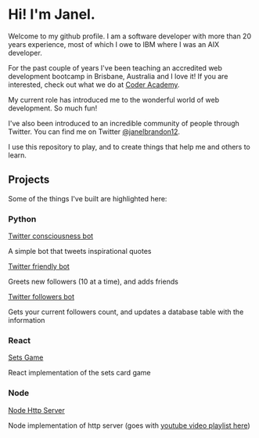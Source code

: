 # Hi! I'm Janel.

Welcome to my github profile. I am a software developer with more than 20 years experience, most of which I owe to IBM where I was an AIX developer.

For the past couple of years I've been teaching an accredited web development bootcamp in Brisbane, Australia and I love it! If you are interested, check out what we do at <a class="link" href="https://coderacademy.edu.au/" target="_blank">Coder Academy</a>.

My current role has introduced me to the wonderful world of web development. So much fun!

I've also been introduced to an incredible community of people through Twitter. You can find me on Twitter <a href="https://twitter.com/janelbrandon12" target="_blank">@janelbrandon12</a>.

I use this repository to play, and to create things that help me and others to learn.

## Projects

Some of the things I've built are highlighted here:

### Python
<a class="project-link" href="https://github.com/janel-developer/twitter-consciousness-bot">Twitter consciousness bot</a>

A simple bot that tweets inspirational quotes

<a class="project-link" href="https://github.com/janel-developer/twitter-friendly-bot">Twitter friendly bot</a>

Greets new followers (10 at a time), and adds friends

<a class="project-link" href="https://github.com/janel-developer/twitter-followers-bot">Twitter followers bot</a>

Gets your current followers count, and updates a database table with the information

### React

<a class="project-link" href="https://github.com/janel-developer/sets-game">Sets Game</a>

React implementation of the sets card game

### Node

<a class="project-link" href="https://github.com/janel-developer/node-web-server">Node Http Server</a>

Node implementation of http server (goes with <a href="https://www.youtube.com/playlist?list=PLjJnSS_3pkuzPr8NpCCnzVGHl_4m3JWbR">youtube video playlist here</a>)